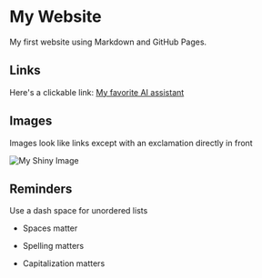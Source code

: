 # My Website

My first website using Markdown and GitHub Pages.

## Links

Here's a clickable link: [My favorite AI assistant](https://www.bing.com/chat)

## Images

Images look like links except with an exclamation directly in front

![My Shiny Image](https://raw.githubusercontent.com/denisecase/pyshiny-penguins-dashboard-express/main/images/LocalAppRunning.JPG)

## Reminders

Use a dash space for unordered lists

- Spaces matter

- Spelling matters

- Capitalization matters
